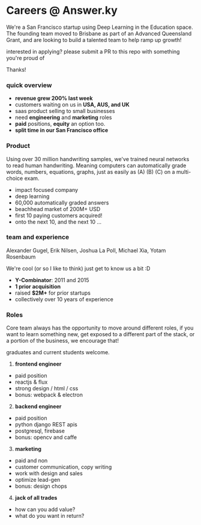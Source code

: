 # Careers @ Answer.ky

  We're a San Francisco startup using Deep Learning in the Education space.  The founding team moved to Brisbane as part of an Advanced Queensland Grant, and are looking to build a talented team to help ramp up growth!

interested in applying?  please submit a PR to this repo with something you're proud of

Thanks!

### quick overview

* __revenue grew 200% last week__
* customers waiting on us in __USA, AUS, and UK__
* saas product selling to small businesses
* need __engineering__ and __marketing__ roles
* __paid__ positions, __equity__ an option too.  
* __split time in our San Francisco office__

### Product

Using over 30 million handwriting samples, we've trained neural networks to read human handwriting.  Meaning computers can automatically grade words, numbers, equations, graphs, just as easily as (A) (B) (C) on a multi-choice exam.  

* impact focused company
* deep learning
* 60,000 automatically graded answers
* beachhead market of 200M+ USD
* first 10 paying customers acquired!
* onto the next 10, and the next 10 ...

### team and experience

Alexander Gugel, Erik Nilsen, Joshua La Poll, Michael Xia, Yotam Rosenbaum

We're cool (or so I like to think) just get to know us a bit :D

* __Y-Combinator__: 2011 and 2015
* __1 prior acquisition__
* raised __$2M+__ for prior startups
* collectively over 10 years of experience

### Roles

Core team always has the opportunity to move around different roles, if you want to learn something new, get exposed to a different part of the stack, or a portion of the business, we encourage that!

graduates and current students welcome.  

1.  __frontend engineer__
  * paid position
  * reactjs & flux
  * strong design / html / css
  * bonus: webpack & electron

2.  __backend engineer__
  * paid position
  * python django REST apis
  * postgresql, firebase
  * bonus: opencv and caffe
  
3.  __marketing__
  * paid and non
  * customer communication, copy writing
  * work with design and sales
  * optimize lead-gen
  * bonus: design chops
  
4.  __jack of all trades__
  * how can you add value?  
  * what do you want in return?
  
